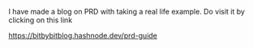 I have made a blog on PRD with taking a real life example. Do visit it by clicking on this link

https://bitbybitblog.hashnode.dev/prd-guide

